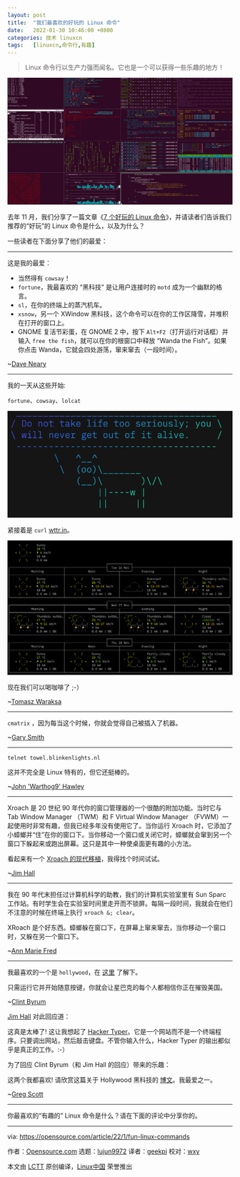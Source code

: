 ```yaml
---
layout: post
title:	"我们最喜欢的好玩的 Linux 命令"
date:	2022-01-30 10:46:00 +0800 
categories:	技术 linuxcn 
tags:	[linuxcn,命令行,有趣]
---
```




> 
> Linux 命令行以生产力强而闻名。它也是一个可以获得一些乐趣的地方！
> 
> 
> 


![](/Asserts/Images/album/202201/30/104636dwqkzr9wqq4k6w0r.jpg "young woman working on a laptop")


去年 11 月，我们分享了一篇文章《[7 个好玩的 Linux 命令](https://opensource.com/article/21/11/fun-linux-commands)》，并请读者们告诉我们推荐的“好玩”的 Linux 命令是什么，以及为什么？


一些读者在下面分享了他们的最爱：




---


这是我的最爱：


* 当然得有 `cowsay`！
* `fortune`，我最喜欢的 “黑科技” 是让用户连接时的 `motd` 成为一个幽默的格言。
* `sl`，在你的终端上的蒸汽机车。
* `xsnow`，另一个 XWindow 黑科技，这个命令可以在你的工作区降雪，并堆积在打开的窗口上。
* GNOME 复活节彩蛋，在 GNOME 2 中，按下 `Alt+F2`（打开运行对话框）并输入 `free the fish`，就可以在你的根窗口中释放 “Wanda the Fish”。如果你点击 Wanda，它就会四处游荡，窜来窜去（一段时间）。


~[Dave Neary](https://opensource.com/users/dneary)




---


我的一天从这些开始:


`fortune`、`cowsay`、`lolcat`


![Don't take life too seriously](/Asserts/Images/album/202201/30/104650j1vscbtvav1zcao0.png "Don't take life too seriously")


紧接着是 `curl` [wttr.in](http://wttr.in/)。


![Weather](/Asserts/Images/album/202201/30/104651eey7zyjeh5y88jy8.png "Weather")


现在我们可以喝咖啡了 ;-）


~[Tomasz Waraksa](https://opensource.com/user_articles/380541)




---


`cmatrix` ，因为每当这个时候，你就会觉得自己被插入了机器。


~[Gary Smith](https://opensource.com/users/greptile)




---



```
telnet towel.blinkenlights.nl

```

这并不完全是 Linux 特有的，但它还挺棒的。


~[John 'Warthog9' Hawley](https://opensource.com/users/warthog9)




---


Xroach 是 20 世纪 90 年代你的窗口管理器的一个很酷的附加功能。当时它与 Tab Window Manager （TWM）和 F Virtual Window Manager （FVWM）一起使用时非常有趣，但我已经多年没有使用它了。当你运行 Xroach 时，它添加了小蟑螂并“住”在你的窗口下。当你移动一个窗口或关闭它时，蟑螂就会窜到另一个窗口下躲起来或跑出屏幕。这只是其中一种使桌面更有趣的小方法。


看起来有一个 [Xroach 的现代移植](https://github.com/interkosmos/xroach)，我得找个时间试试。


~[Jim Hall](https://opensource.com/users/jim-hall)




---


我在 90 年代末担任过计算机科学的助教，我们的计算机实验室里有 Sun Sparc 工作站。有时学生会在实验室时间里走开而不锁屏。每隔一段时间，我就会在他们不注意的时候在终端上执行 `xroach &; clear`。


XRoach 是个好东西。蟑螂躲在窗口下，在屏幕上窜来窜去，当你移动一个窗口时，又躲在另一个窗口下。


~[Ann Marie Fred](https://opensource.com/users/annmarie99)




---


我最喜欢的一个是 `hollywood`，在 [这里](https://snapcraft.io/install/hollywood/ubuntu) 了解下。


只需运行它并开始随意按键，你就会让星巴克的每个人都相信你正在摧毁美国。


~[Clint Byrum](https://opensource.com/users/spamaps)


[Jim Hall](https://opensource.com/users/jim-hall) 对此回应道：


这真是太棒了! 这让我想起了 [Hacker Typer](https://hackertyper.net/)。它是一个网站而不是一个终端程序。只要调出网站，然后敲击键盘。不管你输入什么，Hacker Typer 的输出都似乎是真正的工作。:-）


为了回应 Clint Byrum（和 Jim Hall 的回应）带来的乐趣：


这两个我都喜欢! 请欣赏这篇关于 Hollywood 黑科技的 [博文](https://www.dgregscott.com/hollywood-hacker/)。我最爱之一。


~[Greg Scott](https://opensource.com/users/greg-scott)




---


你最喜欢的“有趣的” Linux 命令是什么？请在下面的评论中分享你的。




---


via: <https://opensource.com/article/22/1/fun-linux-commands>


作者：[Opensource.com](https://opensource.com/users/admin) 选题：[lujun9972](https://github.com/lujun9972) 译者：[geekpi](https://github.com/geekpi) 校对：[wxy](https://github.com/wxy)


本文由 [LCTT](https://github.com/LCTT/TranslateProject) 原创编译，[Linux中国](https://linux.cn/) 荣誉推出
